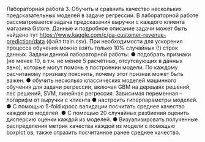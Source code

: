 Лабораторная работа 3.
Обучить и сравнить качество нескольких предсказательных моделей в задаче регрессии.
В лабораторной работе рассматривается задача предсказания выручки с каждого клиента магазина Gstore. Данные и подробное описание задачи может быть найдено тут https://www.kaggle.com/c/ga-customer-revenue-prediction/data (файл train.csv). При необходимости для ускорения процесса обучения можно взять только 10% случайных (!) строк данных. Задачи данной лабораторной работы:
● подобрать признаки (не менее 10, в т.ч. не менее 5 расчётных, отсутсвующих в данных явно), которые могут помочь в построении модели. По каждому расчитаному признаку пояснить, почему этот признак может быть важен.
● обучить несколько классических моделей машинного обучения для задачи регрессии, включая GBM на дереьвях решений, лес решений, SVM, линейная регрессия. Зависимая переменная – логарифм от выручки с клиента
● настроить гиперпараметры моделей.
● С помощью 5-fold кросс валидации посчитать среднее качество каждой из моделей.
● С помощью 20 случайных разбиений оценить дисперсию оценки каждой из моделей.
● Визуализировать полученные распределения метрик качества каждой из модели с помощью boxplot`ов, также отразить посчитанное ранее среднее качество.